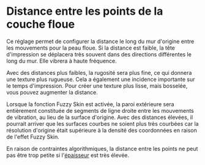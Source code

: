 Distance entre les points de la couche floue
===

Ce réglage permet de configurer la distance le long du mur d'origine entre les mouvements pour la peau floue. Si la distance est faible, la tête d'impression se déplacera très souvent dans des directions différentes le long du mur. Elle vibrera à haute fréquence.

Avec des distances plus faibles, la rugosité sera plus fine, ce qui donnera une texture plus rugueuse. Cela a également une incidence importante sur le temps d'impression. Pour créer une texture plus lisse, mais bosselée, vous pouvez augmenter la distance.

Lorsque la fonction Fuzzy Skin est activée, la paroi extérieure sera entièrement constituée de segments de ligne droite entre les mouvements de vibration, au lieu de la surface d'origine. Avec des distances élevées, il pourrait arriver que les surfaces courbes ne soient plus très courbées car la résolution d'origine était supérieure à la densité des coordonnées en raison de l'effet Fuzzy Skin.

En raison de contraintes algorithmiques, la distance entre les points ne peut pas être trop petite si l'[épaisseur](magic_fuzzy_skin_thickness.md) est très élevée.
